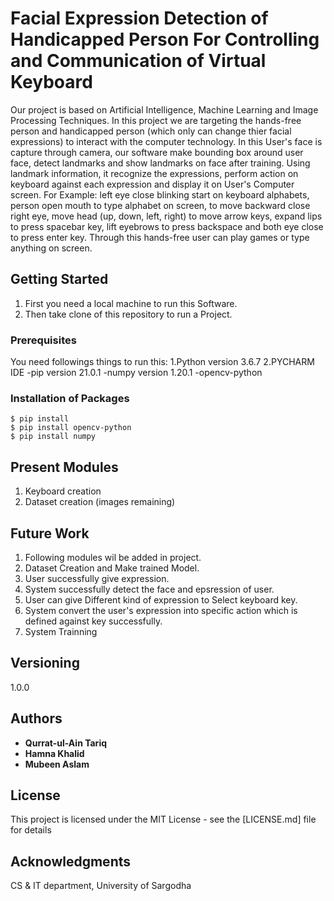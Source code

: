 # Facial Expression Detection of Handicapped Person For Controlling and Communication of Virtual Keyboard
Our project is based on Artificial Intelligence, Machine Learning and Image Processing Techniques. In this project we are targeting the hands-free person and handicapped person (which only can change thier facial expressions) to interact with the computer technology. In this User's face is capture through camera, our software make bounding box around user face, detect landmarks and show landmarks on face after training. Using landmark information, it recognize the expressions, perform action on keyboard against each expression
and display it on User's Computer screen. For Example: left eye close blinking start on keyboard alphabets, person open mouth to type alphabet on screen, to move backward close right eye, move head (up, down, left, right) to move arrow keys, expand lips to press spacebar key, lift eyebrows to press backspace and both eye close to press enter key. Through this hands-free user can play games or type anything on screen.   

## Getting Started

  1. First you need a local machine to run this Software.
  2. Then take clone of this repository to run a Project.
  
### Prerequisites
 You need followings things to run this:
1.Python version 3.6.7
2.PYCHARM IDE
  -pip version 21.0.1
  -numpy version 1.20.1
  -opencv-python  

### Installation of Packages
```
$ pip install
$ pip install opencv-python
$ pip install numpy
```
## Present Modules
1. Keyboard creation 
2. Dataset creation (images remaining)

## Future Work
1. Following modules wil be added in project.
2. Dataset Creation and Make trained Model.
3. User successfully give expression.
4. System successfully detect the face and epsression of user.
5. User can give Different kind of expression to Select keyboard key.
6. System convert the user's expression into specific action which is defined against key successfully.
7. System Trainning

## Versioning
1.0.0

## Authors
- **Qurrat-ul-Ain Tariq**
- **Hamna Khalid**
- **Mubeen Aslam**

## License
This project is licensed under the MIT License - see the [LICENSE.md] file for details

## Acknowledgments
CS & IT department, University of Sargodha
